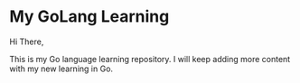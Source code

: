 # My GoLang Learning

Hi There,

This is my Go language learning repository.
I will keep adding more content with my new learning in Go.
